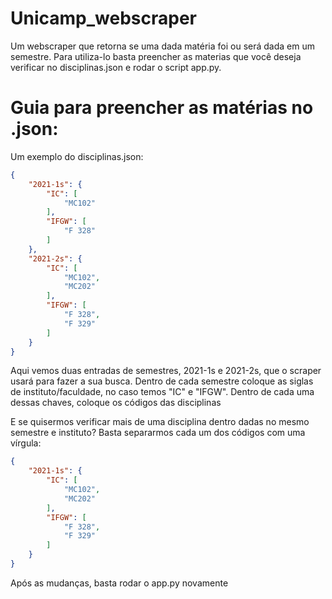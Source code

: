 # Unicamp_webscraper

Um webscraper que retorna se uma dada matéria foi ou será dada em um semestre.
Para utiliza-lo basta preencher as materias que você deseja verificar no disciplinas.json e rodar o script app.py.

# Guia para preencher as matérias no .json:
Um exemplo do disciplinas.json:

```json
{
    "2021-1s": {
        "IC": [
            "MC102"
        ],
        "IFGW": [
            "F 328"
        ]
    },
    "2021-2s": {
        "IC": [
            "MC102",
            "MC202"
        ],
        "IFGW": [
            "F 328",
            "F 329"
        ]
    }
}
```
Aqui vemos duas entradas de semestres, 2021-1s e 2021-2s, que o scraper usará para fazer a sua busca.
Dentro de cada semestre coloque as siglas de instituto/faculdade, no caso temos "IC" e "IFGW".
Dentro de cada uma dessas chaves, coloque os códigos das disciplinas

E se quisermos verificar mais de uma disciplina dentro dadas no mesmo semestre e instituto?
Basta separarmos cada um dos códigos com uma vírgula:
```JSON
{
    "2021-1s": {
        "IC": [
            "MC102",
            "MC202"
        ],
        "IFGW": [
            "F 328",
            "F 329"
        ]
    }
}
```
Após as mudanças, basta rodar o app.py novamente
